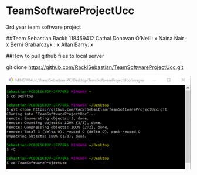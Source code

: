 # TeamSoftwareProjectUcc
3rd year team software project

##Team 
    Sebastian Racki: 118459412 
    Cathal Donovan O'Neill: x 
    Naina Nair : x 
    Berni Grabarczyk : x
    Allan Barry: x 

##How to pull github files to local server 

git clone https://github.com/RackiSebastian/TeamSoftwareProjectUcc.git

![](images/gitpic.png)